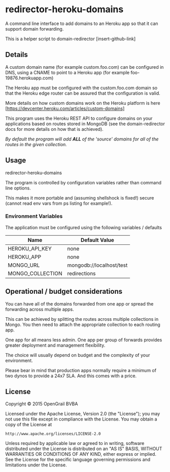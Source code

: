 # redirector-heroku-domains

A command line interface to add domains to an Heroku app so that it can support domain forwarding.

This is a helper script to domain-redirector [insert-github-link]

## Details

A custom domain name (for example custom.foo.com) can be configured in DNS, using a CNAME to point to a Heroku app (for example foo-19876.herokuapp.com)

The Heroku app must be configured with the custom.foo.com domain so that the Heroku edge router can be assured that the configuration is valid.

More details on how custom domains work on the Heroku platform is here [https://devcenter.heroku.com/articles/custom-domains]

This program uses the Heroku REST API to configure domains on your applications based on routes stored in MongoDB (see the domain-redirector docs for more details on how that is achieved).

*By default the program will add **ALL** of the 'source' domains for all of the routes in the given collection.*

## Usage

redirector-heroku-domains

The program is controlled by configuration variables rather than command line options.

This makes it more portable and (assuming shellshock is fixed!) secure (cannot read env vars from ps listing for example!).

### Environment Variables

The application must be configured using the following variables / defaults

| Name             | Default Value |
| ----             | ------------- |
| HEROKU_API_KEY   | none |
| HEROKU_APP       | none |
| MONGO_URL        | mongodb://localhost/test |
| MONGO_COLLECTION | redirections |

## Operational / budget considerations

You can have all of the domains forwarded from one app or spread the forwarding across multiple apps.

This can be achieved by splitting the routes across multiple collections in Mongo. You then need to attach the appropriate collection to each routing app.

One app for all means less admin. One app per group of forwards provides greater deployment and management flexibility.

The choice will usually depend on budget and the complexity of your environment.

Please bear in mind that production apps normally require a minimum of two dynos to provide a 24x7 SLA. And this comes with a price.

## License

Copyright © 2015 OpenGrail BVBA

Licensed under the Apache License, Version 2.0 (the "License");
you may not use this file except in compliance with the License.
You may obtain a copy of the License at

    http://www.apache.org/licenses/LICENSE-2.0

Unless required by applicable law or agreed to in writing, software
distributed under the License is distributed on an "AS IS" BASIS,
WITHOUT WARRANTIES OR CONDITIONS OF ANY KIND, either express or implied.
See the License for the specific language governing permissions and
limitations under the License.